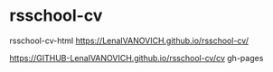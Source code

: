 # rsschool-cv
rsschool-cv-html
https://LenaIVANOVICH.github.io/rsschool-cv/

https://GITHUB-LenaIVANOVICH.github.io/rsschool-cv/cv
 gh-pages
